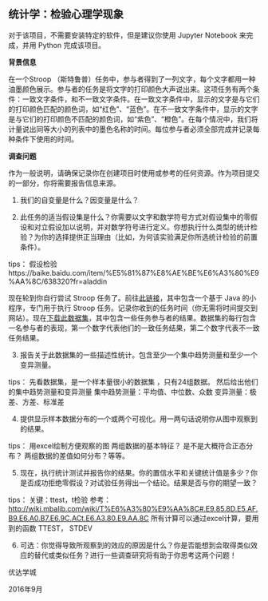 ## 统计学：检验心理学现象

对于该项目，不需要安装特定的软件，但是建议你使用 Jupyter Notebook 来完成，并用 Python 完成该项目。



**背景信息**

在一个Stroop （斯特鲁普）任务中，参与者得到了一列文字，每个文字都用一种油墨颜色展示。参与者的任务是将文字的打印颜色大声说出来。这项任务有两个条件：一致文字条件，和不一致文字条件。在一致文字条件中，显示的文字是与它们的打印颜色匹配的颜色词，如“红色”、“蓝色”。在不一致文字条件中，显示的文字是与它们的打印颜色不匹配的颜色词，如“紫色”、“橙色”。在每个情况中，我们将计量说出同等大小的列表中的墨色名称的时间。每位参与者必须全部完成并记录每种条件下使用的时间。



**调查问题**

作为一般说明，请确保记录你在创建项目时使用或参考的任何资源。作为项目提交的一部分，你将需要报告信息来源。

1.  我们的自变量是什么？因变量是什么？



2.  此任务的适当假设集是什么？你需要以文字和数学符号方式对假设集中的零假设和对立假设加以说明，并对数学符号进行定义。你想执行什么类型的统计检验？为你的选择提供正当理由（比如，为何该实验满足你所选统计检验的前置条件）。

tips：
假设检验https://baike.baidu.com/item/%E5%81%87%E8%AE%BE%E6%A3%80%E9%AA%8C/638320?fr=aladdin



现在轮到你自行尝试 Stroop 任务了。前往[此链接](https://faculty.washington.edu/chudler/java/ready.html)，其中包含一个基于 Java 的小程序，专门用于执行 Stroop 任务。记录你收到的任务时间（你无需将时间提交到网站）。现在[下载此数据集](https://s3.cn-north-1.amazonaws.com.cn/static-documents/nd002/stroopdata.csv)，其中包含一些任务参与者的结果。数据集的每行包含一名参与者的表现，第一个数字代表他们的一致任务结果，第二个数字代表不一致任务结果。

3.  报告关于此数据集的一些描述性统计。包含至少一个集中趋势测量和至少一个变异测量。

tips：
先看数据集，是一个样本量很小的数据集 ，只有24组数据。
然后给出他们的集中趋势测量和变异测量
集中趋势测量：平均值、中位数、众数
变异测量：极差、方差、标准差

 

4.  提供显示样本数据分布的一个或两个可视化。用一两句话说明你从图中观察到的结果。

tips：
用excel绘制方便观察的图
两组数据的基本特征？ 是不是大概符合正态分布？ 两组数据的差值如何分布？等等。

 

5.  现在，执行统计测试并报告你的结果。你的置信水平和关键统计值是多少？你是否成功拒绝零假设？对试验任务得出一个结论。结果是否与你的期望一致？

tips：
关键：ttest，t检验
参考：http://wiki.mbalib.com/wiki/T%E6%A3%80%E9%AA%8C#.E9.85.8D.E5.AF.B9.E6.A0.B7.E6.9C.ACt.E6.A3.80.E9.AA.8C
所有计算可以通过excel计算，要用到的函数 TTEST， STDEV
 

6.  可选：你觉得导致所观察到的效应的原因是什么？你是否能想到会取得类似效应的替代或类似任务？进行一些调查研究将有助于你思考这两个问题！

 

 

优达学城

2016年9月
